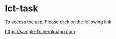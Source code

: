 # Ict-task

To access the app, Please click on the following link

https://sample-tts.herokuapp.com

